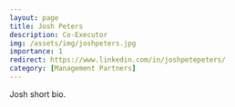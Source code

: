 ```yaml
---
layout: page
title: Josh Peters
description: Co-Executor
img: /assets/img/joshpeters.jpg
importance: 1
redirect: https://www.linkedin.com/in/joshpetepeters/
category: [Management Partners]
---
```


Josh short bio.